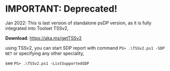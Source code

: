 # IMPORTANT: Deprecated!
Jan 2022: This is last version of standalone psDP version, as it is fully integrated into Toolset TSSv2,

**Download**: https://aka.ms/getTSSv2

using TSSv2, you can start SDP report with command
`PS> .\TSSv2.ps1 -SDP NET`
or specifying any other speciality, 

see `PS> .\TSSv2.ps1 -ListSupportedSDP`

